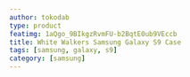 ```yaml
---
author: tokodab
type: product
featimg: 1aQgo_9BIkgzRvmFU-b2BqtE0ub9VEccb
title: White Walkers Samsung Galaxy S9 Case
tags: [samsung, galaxy, s9]
category: [samsung]
---
```

